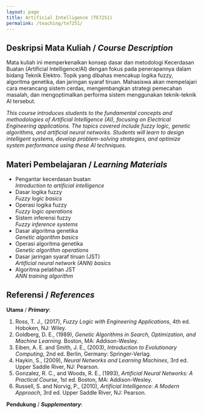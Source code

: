 ```yaml
---
layout: page
title: Artificial Intelligence (TE7251)
permalink: /teaching/te7251/
--- 
```


## Deskripsi Mata Kuliah / *Course Description*

Mata kuliah ini memperkenalkan konsep dasar dan metodologi Kecerdasan Buatan (Artificial Intelligence/AI) dengan fokus pada penerapannya dalam bidang Teknik Elektro. Topik yang dibahas mencakup logika fuzzy, algoritma genetika, dan jaringan syaraf tiruan. Mahasiswa akan mempelajari cara merancang sistem cerdas, mengembangkan strategi pemecahan masalah, dan mengoptimalkan performa sistem menggunakan teknik-teknik AI tersebut.

*This course introduces students to the fundamental concepts and methodologies of Artificial Intelligence (AI), focusing on Electrical Engineering applications. The topics covered include fuzzy logic, genetic algorithms, and artificial neural networks. Students will learn to design intelligent systems, develop problem-solving strategies, and optimize system performance using these AI techniques.*

## Materi Pembelajaran / *Learning Materials*

* Pengantar kecerdasan buatan
  <br>
  *Introduction to artificial intelligence*
* Dasar logika fuzzy
  <br>
  *Fuzzy logic basics*
* Operasi logika fuzzy
  <br>
  *Fuzzy logic operations*
* Sistem inferensi fuzzy
  <br>
  *Fuzzy inference systems*
* Dasar algoritma genetika
  <br>
  *Genetic algorithm basics*
* Operasi algoritma genetika
  <br>
  *Genetic algorithm operations*
* Dasar jaringan syaraf tiruan (JST)
  <br>
  *Artificial neural network (ANN) basics*
* Algoritma pelatihan JST
  <br>
  *ANN training algorithm*

## Referensi / *References* 
**Utama** / ***Primary***:
1. Ross, T. J., (2017), *Fuzzy Logic with Engineering Applications*, 4th ed. Hoboken, NJ: Wiley.
1. Goldberg, D. E., (1989), *Genetic Algorithms in Search, Optimization, and Machine Learning*. Boston, MA: Addison-Wesley.
1. Eiben, A. E. and Smith, J. E., (2003), *Introduction to Evolutionary Computing*, 2nd ed. Berlin, Germany: Springer-Verlag.
1. Haykin, S., (2009), *Neural Networks and Learning Machines*, 3rd ed. Upper Saddle River, NJ: Pearson.
1. Gonzalez, R. C., and Woods, R. E., (1993), *Artificial Neural Networks: A Practical Course*, 1st ed. Boston, MA: Addison-Wesley.
1. Russell, S. and Norvig, P., (2010), *Artificial Intelligence: A Modern Approach*, 3rd ed. Upper Saddle River, NJ: Pearson.

**Pendukung** / ***Supplementary***:


